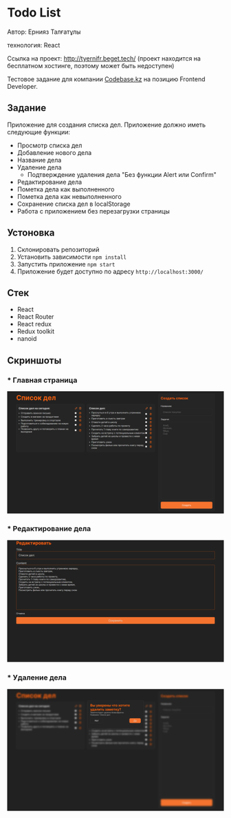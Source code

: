# Todo List

Автор: Ернияз Талғатұлы

технология: React

Ссылка на проект: http://tyernifr.beget.tech/ (проект находится на бесплатном хостинге, поэтому может быть недоступен)

Тестовое задание для компании [Codebase.kz](https://www.instagram.com/codebase.kz/) на позицию Frontend Developer.

## Задание

Приложение для создания списка дел. Приложение должно иметь следующие функции:

- Просмотр списка дел
- Добавление нового дела
- Название дела
- Удаление дела
  - Подтверждение удаления дела "Без функции Alert или Confirm"
- Редактирование дела
- Пометка дела как выполненного
- Пометка дела как невыполненного
- Сохранение списка дел в localStorage
- Работа с приложением без перезагрузки страницы

## Устоновка

1. Склонировать репозиторий
2. Установить зависимости `npm install`
3. Запустить приложение `npm start`
4. Приложение будет доступно по адресу `http://localhost:3000/`

## Стек

- React
- React Router
- React redux
- Redux toolkit
- nanoid

## Скриншоты

### * Главная страница

![Скриншот 1](image/1.png)

### * Редактирование дела

![Скриншот 2](image/2.png)

### * Удаление дела

![Скриншот 3](image/3.png)

